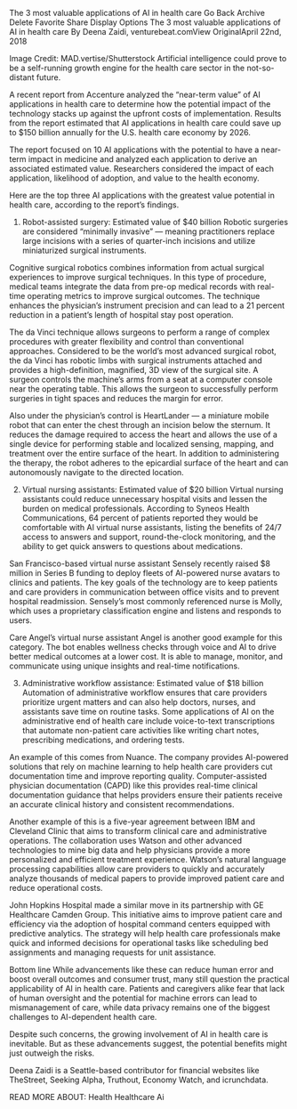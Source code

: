 The 3 most valuable applications of AI in health care
Go Back
Archive
Delete
Favorite
Share
Display Options
The 3 most valuable applications of AI in health care
By Deena Zaidi, venturebeat.comView OriginalApril 22nd, 2018

Image Credit: MAD.vertise/Shutterstock
Artificial intelligence could prove to be a self-running growth engine for the health care sector in the not-so-distant future.

A recent report from Accenture analyzed the “near-term value” of AI applications in health care to determine how the potential impact of the technology stacks up against the upfront costs of implementation. Results from the report estimated that AI applications in health care could save up to $150 billion annually for the U.S. health care economy by 2026.

The report focused on 10 AI applications with the potential to have a near-term impact in medicine and analyzed each application to derive an associated estimated value. Researchers considered the impact of each application, likelihood of adoption, and value to the health economy.

Here are the top three AI applications with the greatest value potential in health care, according to the report’s findings.

1. Robot-assisted surgery: Estimated value of $40 billion
Robotic surgeries are considered “minimally invasive” — meaning practitioners replace large incisions with a series of quarter-inch incisions and utilize miniaturized surgical instruments.

Cognitive surgical robotics combines information from actual surgical experiences to improve surgical techniques. In this type of procedure, medical teams integrate the data from pre-op medical records with real-time operating metrics to improve surgical outcomes. The technique enhances the physician’s instrument precision and can lead to a 21 percent reduction in a patient’s length of hospital stay post operation.

The da Vinci technique allows surgeons to perform a range of complex procedures with greater flexibility and control than conventional approaches. Considered to be the world’s most advanced surgical robot, the da Vinci has robotic limbs with surgical instruments attached and provides a high-definition, magnified, 3D view of the surgical site. A surgeon controls the machine’s arms from a seat at a computer console near the operating table. This allows the surgeon to successfully perform surgeries in tight spaces and reduces the margin for error.

Also under the physician’s control is HeartLander — a miniature mobile robot that can enter the chest through an incision below the sternum. It reduces the damage required to access the heart and allows the use of a single device for performing stable and localized sensing, mapping, and treatment over the entire surface of the heart. In addition to administering the therapy, the robot adheres to the epicardial surface of the heart and can autonomously navigate to the directed location.

2. Virtual nursing assistants: Estimated value of $20 billion
Virtual nursing assistants could reduce unnecessary hospital visits and lessen the burden on medical professionals. According to Syneos Health Communications, 64 percent of patients reported they would be comfortable with AI virtual nurse assistants, listing the benefits of 24/7 access to answers and support, round-the-clock monitoring, and the ability to get quick answers to questions about medications.

San Francisco-based virtual nurse assistant Sensely recently raised $8 million in Series B funding to deploy fleets of AI-powered nurse avatars to clinics and patients. The key goals of the technology are to keep patients and care providers in communication between office visits and to prevent hospital readmission. Sensely’s most commonly referenced nurse is Molly, which uses a proprietary classification engine and listens and responds to users.

Care Angel’s virtual nurse assistant Angel is another good example for this category. The bot enables wellness checks through voice and AI to drive better medical outcomes at a lower cost. It is able to manage, monitor, and communicate using unique insights and real-time notifications.

3. Administrative workflow assistance: Estimated value of $18 billion
Automation of administrative workflow ensures that care providers prioritize urgent matters and can also help doctors, nurses, and assistants save time on routine tasks. Some applications of AI on the administrative end of health care include voice-to-text transcriptions that automate non-patient care activities like writing chart notes, prescribing medications, and ordering tests.

An example of this comes from Nuance. The company provides AI-powered solutions that rely on machine learning to help health care providers cut documentation time and improve reporting quality. Computer-assisted physician documentation (CAPD) like this provides real-time clinical documentation guidance that helps providers ensure their patients receive an accurate clinical history and consistent recommendations.

Another example of this is a five-year agreement between IBM and Cleveland Clinic that aims to transform clinical care and administrative operations. The collaboration uses Watson and other advanced technologies to mine big data and help physicians provide a more personalized and efficient treatment experience. Watson’s natural language processing capabilities allow care providers to quickly and accurately analyze thousands of medical papers to provide improved patient care and reduce operational costs.

John Hopkins Hospital made a similar move in its partnership with GE Healthcare Camden Group. This initiative aims to improve patient care and efficiency via the adoption of hospital command centers equipped with predictive analytics. The strategy will help health care professionals make quick and informed decisions for operational tasks like scheduling bed assignments and managing requests for unit assistance.

Bottom line
While advancements like these can reduce human error and boost overall outcomes and consumer trust, many still question the practical applicability of AI in health care. Patients and caregivers alike fear that lack of human oversight and the potential for machine errors can lead to mismanagement of care, while data privacy remains one of the biggest challenges to AI-dependent health care.

Despite such concerns, the growing involvement of AI in health care is inevitable. But as these advancements suggest, the potential benefits might just outweigh the risks.

Deena Zaidi is a Seattle-based contributor for financial websites like TheStreet, Seeking Alpha, Truthout, Economy Watch, and icrunchdata.

READ MORE ABOUT:  Health Healthcare Ai
